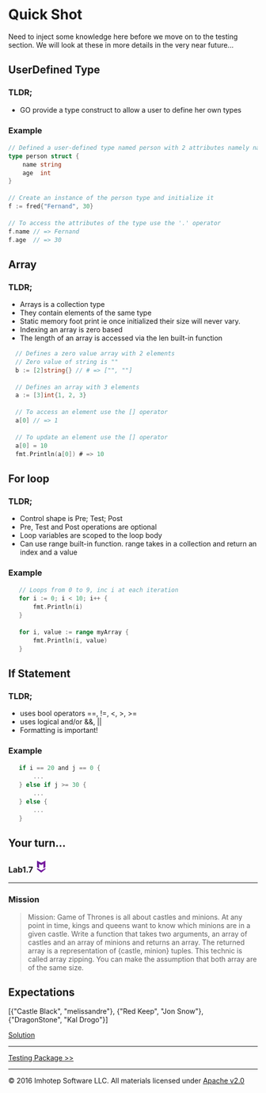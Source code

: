 # Quick Shot

Need to inject some knowledge here before we move on to the testing section.
We will look at these in more details in the very near future...

## UserDefined Type

### TLDR;

* GO provide a type construct to allow a user to define her own types

### Example

```go
// Defined a user-defined type named person with 2 attributes namely name and age for type string and int
type person struct {
    name string
    age  int
}

// Create an instance of the person type and initialize it
f := fred{"Fernand", 30}

// To access the attributes of the type use the '.' operator
f.name // => Fernand
f.age  // => 30
```

## Array

### TLDR;
* Arrays is a collection type
* They contain elements of the same type
* Static memory foot print ie once initialized their size will never vary.  
* Indexing an array is zero based
* The length of an array is accessed via the len built-in function

```go
  // Defines a zero value array with 2 elements
  // Zero value of string is ""
  b := [2]string{} // # => ["", ""]

  // Defines an array with 3 elements
  a := [3]int{1, 2, 3}

  // To access an element use the [] operator
  a[0] // => 1

  // To update an element use the [] operator
  a[0] = 10
  fmt.Println(a[0]) # => 10
```

## For loop

### TLDR;
* Control shape is Pre; Test; Post
* Pre, Test and Post operations are optional
* Loop variables are scoped to the loop body
* Can use range built-in function. range takes in a collection and return an index and a value

### Example

```go
   // Loops from 0 to 9, inc i at each iteration
   for i := 0; i < 10; i++ {
       fmt.Println(i)
   }  

   for i, value := range myArray {
       fmt.Println(i, value)
   }
```

## If Statement

### TLDR;
* uses bool operators ==, !=, <, >, >=
* uses logical and/or &&, ||
* Formatting is important!

### Example

```go 
   if i == 20 and j == 0 {
       ...
   } else if j >= 30 {
       ...
   } else {
       ...
   }
```

## Your turn...

### Lab1.7 ![alt text](https://github.com/adam-p/markdown-here/raw/master/src/common/images/icon24.png "Lab1.7") 
---

### Mission

> Mission: Game of Thrones is all about castles and minions.
> At any point in time, kings and queens want to know which minions are
> in a given castle. Write a function that takes two arguments, an array 
> of castles and an array of minions and returns an array. The returned array 
> is a representation of {castle, minion} tuples. This technic is called array zipping.
> You can make the assumption that both array are of the same size.

## Expectations

[{"Castle Black", "melissandre"}, {"Red Keep", "Jon Snow"}, {"DragonStone", "Kal Drogo"}]                                                                  

[Solution](https://play.golang.org/p/LvmSSVk481)

---
[Testing Package >>](1.07_testing.md)

---
© 2016 Imhotep Software LLC. All materials licensed under [Apache v2.0](http://www.apache.org/licenses/LICENSE-2.0)